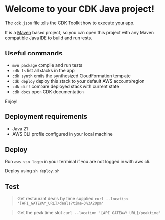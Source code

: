 # Welcome to your CDK Java project!

The `cdk.json` file tells the CDK Toolkit how to execute your app.

It is a [Maven](https://maven.apache.org/) based project, so you can open this project with any Maven compatible Java IDE to build and run tests.

## Useful commands

- `mvn package` compile and run tests
- `cdk ls` list all stacks in the app
- `cdk synth` emits the synthesized CloudFormation template
- `cdk deploy` deploy this stack to your default AWS account/region
- `cdk diff` compare deployed stack with current state
- `cdk docs` open CDK documentation

Enjoy!

## Deployment requirements

- Java 21
- AWS CLI profile configured in your local machine

## Deploy

Run `aws sso login` in your terminal if you are not logged in with aws cli.

Deploy using `sh deploy.sh`

## Test

> Get restaurant deals by time supplied
> `curl --location '[API_GATEWAY_URL]/deals?time=3%3A20pm'`

> Get the peak time slot
> `curl --location '[API_GATEWAY_URL]/peaktime'`
